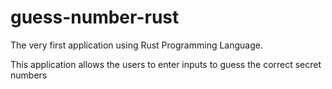# guess-number-rust

The very first application using Rust Programming Language.

This application allows the users to enter inputs to guess the correct secret numbers
